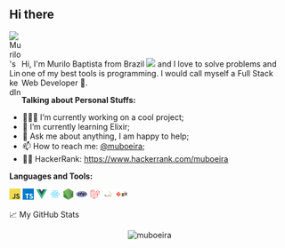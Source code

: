 ## Hi there
<a href="https://www.linkedin.com/in/murilo-b/">
  <img align="left" alt="Murilo's LinkedIn" width="22px" src="https://raw.githubusercontent.com/peterthehan/peterthehan/master/assets/linkedin.svg" />
</a>

<br />
<br />

Hi, I'm Murilo Baptista from Brazil <img height="20" src="https://emojipedia-us.s3.dualstack.us-west-1.amazonaws.com/thumbs/120/openmoji/272/flag-brazil_1f1e7-1f1f7.png"> and I love to solve problems and one of my best tools is programming. I would call myself a Full Stack Web Developer 🚀.
  
**Talking about Personal Stuffs:**

- 👨🏽‍💻 I’m currently working on a cool project;
- 🌱 I’m currently learning Elixir; 
- 💬 Ask me about anything, I am happy to help;
- 📫 How to reach me: [@muboeira](https://twitter.com/muboeira);
- 👨‍💻 HackerRank: https://www.hackerrank.com/muboeira

**Languages and Tools:**  

<code><img height="20" src="https://raw.githubusercontent.com/github/explore/80688e429a7d4ef2fca1e82350fe8e3517d3494d/topics/javascript/javascript.png"></code>
<code><img height="20" src="https://raw.githubusercontent.com/github/explore/80688e429a7d4ef2fca1e82350fe8e3517d3494d/topics/typescript/typescript.png"></code>
<code><img height="20" src="https://raw.githubusercontent.com/github/explore/80688e429a7d4ef2fca1e82350fe8e3517d3494d/topics/vue/vue.png"></code>
<code><img height="20" src="https://raw.githubusercontent.com/github/explore/80688e429a7d4ef2fca1e82350fe8e3517d3494d/topics/react/react.png"></code>
<code><img height="20" src="https://raw.githubusercontent.com/github/explore/80688e429a7d4ef2fca1e82350fe8e3517d3494d/topics/nodejs/nodejs.png"></code>
<code><img height="20" src="https://raw.githubusercontent.com/github/explore/80688e429a7d4ef2fca1e82350fe8e3517d3494d/topics/php/php.png"></code>
<code><img height="20" src="https://raw.githubusercontent.com/github/explore/80688e429a7d4ef2fca1e82350fe8e3517d3494d/topics/laravel/laravel.png"></code>
<code><img height="20" src="https://raw.githubusercontent.com/github/explore/80688e429a7d4ef2fca1e82350fe8e3517d3494d/topics/mysql/mysql.png"></code>
<code><img height="20" src="https://raw.githubusercontent.com/github/explore/80688e429a7d4ef2fca1e82350fe8e3517d3494d/topics/git/git.png"></code>


📈 My GitHub Stats

<p align="center"> <img src="https://github-readme-stats.vercel.app/api?username=muboeira&show_icons=true&theme=gotham" alt="muboeira" >
